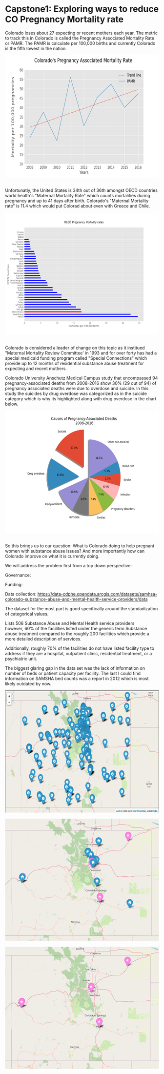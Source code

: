 # Capstone1: Exploring ways to reduce CO Pregnancy Mortality rate



Colorado loses about 27 expecting or recent mothers each year.  The metric to track this in Colorado is called the Pregnancy Associated Mortality Rate or PAMR. The PAMR is calculate per 100,000 births and currently Colorado is the fifth lowest in the nation.

<div align="center">
<img src='images/co_pamr.png' height='400'>
</div>
<br>

Unfortunatly, the United States is 34th out of 36th amongst OECD countries world health's "Maternal Mortality Rate" which counts mortalities during pregnancy and up to 41 days after birth.  Colorado's "Maternal Mortality rate" is 11.4 which would put Colorad about even with Greece and Chile.


<div align="center">
<img src='images/OECD_Pregnancy_Mortality_Rates.png' height='400'>
</div>
<br>

Colorado is considered a leader of change on this topic as it institued "Maternal Mortality Review Committee' in 1993 and for over forty has had a special medicaid funding program called "Special Connections" which provide up to 12 months of residential substance abuse treatment for expecting and recent mothers.

Colorado University Anschutz Medical Campus study that encompassed 94 pregnancy-associated deaths from 2008-2016 show 30% (29 out of 94) of pregnancy associated deaths were due to overdose and suicide.  In this study the suicides by drug overdose was categorized as in the suicide category which is why its highlighted along with drug overdose in the chart below.

<div align="center">
<img src='images/causes_pie.png' height='400'>
</div>
<br>

So this brings us to our question: What is Colorado doing to help pregnant women with substance abuse issues? And more importantly how can Colorado improve on what it is currently doing.

We will address the problem first from a top down perspective:

Governance: 

Funding: 

Data collection:
https://data-cdphe.opendata.arcgis.com/datasets/samhsa-colorado-substance-abuse-and-mental-health-service-providers/data

The dataset for the most part is good specifically around the standadization of categorical values.

Lists 506 Substance Abuse and Mental Health service providers   
    however, 60% of the facilities listed under the generic term Substance abuse treatment compared to the roughly 200 facilities which provide a more detailed description of services.

Additionally, roughly 70% of the facilities do not have listed facility type to address if they are a hospital, outpatient clinic, residential treatment, or a psychiatric unit.

The biggest glaring gap in the data set was the lack of information on number of beds or patient capacity per facility. The last I could find information on SAMSHA bed counts was a report in 2012 which is most likely outdated by now.


<div align="center">
<img src='images/SAMHSA_all_facilities.png' height='400'>
</div>
<br>


<div align="center">
<img src='images/sc_and_th.png' height='400'>
</div>
<br>

<div align="center">
<img src='images/sc_map.png' height='400'>
</div>
<br>
